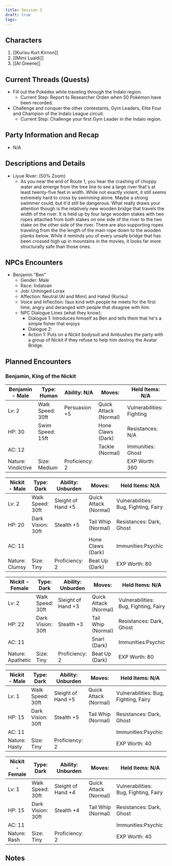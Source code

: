```yaml
---
title: Session 3
draft: true
tags:
---
```

## Characters
1. [[Kurisu Kurt Kirnon]]
2. [[Mimi Lualdi]]
3. [[Al Greene]]

## Current Threads (Quests)
- Fill out the Pokédex while traveling through the Indalo region.
    - Current Step: Report to Researcher Orden when 50 Pokémon have been recorded.
- Challenge and conquer the other contestants, Gym Leaders, Elite Four and Champion of the Indalo League circuit.
    - Current Step: Challenge your first Gym Leader in the Indalo region.

## Party Information and Recap
- N/A

## Descriptions and Details
- Liyue River: (50% Zoom)
    - As you near the end of Route 1, you hear the crashing of choppy water and emerge from the tree line to see a large river that's at least twenty-five feet in width. While not exactly violent, it still seems extremely hard to cross by swimming alone. Maybe a strong swimmer could, but it'd still be dangerous. What really draws your attention though is the relatively new wooden bridge that travels the width of the river. It is held up by four large wooden stakes with two ropes attached from both stakes on one side of the river to the two stake on the other side of the river. There are also supporting ropes traveling from the the length of the main rope down to the wooden planks below. While it reminds you of every unsafe bridge that has been crossed high up in mountains in the movies, it looks far more structurally safe than those ones.

## NPCs Encounters
- Benjamin "Ben"
    - Gender: Male
    - Race: Indaloan
    - Job: Unhinged Lorax
    - Affection: Neutral (Al and Mimi) and Hated (Kurisu)
    - Voice and Inflection: faux kind with people he meets for the first time, angry and deranged with people that disagree with him.
    - NPC Dialogue Lines (what they know):
        - Dialogue 1: Introduces himself as Ben and tells them that he's a simple fisher that enjoys
        - Dialogue 2:
        - Action 1: Puts on a Nickit bodysuit and Ambushes the party with a group of Nickit if they refuse to help him destroy the Avatar Bridge.

## Planned Encounters

### Benjamin, King of the Nickit

| Benjamin - Male    | Type: Human      | Ability: N/A   | Moves:                | Held Items: N/A           |
| ------------------ | ---------------- | -------------- | --------------------- | ------------------------- |
| Lv: 2              | Walk Speed: 30ft | Persuasion +5  | Quick Attack (Normal) | Vulnerabilities: Fighting |
| HP: 30             | Swim Speed: 15ft |                | Hone Claws (Dark)     | Resistances: N/A          |
| AC: 12             |                  |                | Tackle (Normal)       | Immunities: Ghost         |
| Nature: Vindictive | Size: Medium     | Proficiency: 2 |                       | EXP Worth: 360            |

| Nickit - Male  | Type: Dark        | Ability: Unburden  | Moves:                | Held Items: N/A                       |
| -------------- | ----------------- | ------------------ | --------------------- | ------------------------------------- |
| Lv: 2          | Walk Speed: 30ft  | Sleight of Hand +5 | Quick Attack (Normal) | Vulnerabilities: Bug, Fighting, Fairy |
| HP: 20         | Dark Vision: 30ft | Stealth +5         | Tail Whip (Normal)    | Resistances: Dark, Ghost              |
| AC: 11         |                   |                    | Hone Claws (Dark)     | Immunities:Psychic                    |
| Nature: Clumsy | Size: Tiny        | Proficiency: 2     | Beat Up (Dark)        | EXP Worth: 80                         |

|Nickit - Female|Type: Dark|Ability: Unburden|Moves:|Held Items: N/A|
|---|---|---|---|---|
|Lv: 2|Walk Speed: 30ft|Sleight of Hand +3|Quick Attack (Normal)|Vulnerabilities: Bug, Fighting, Fairy|
|HP: 22|Dark Vision: 30ft|Stealth +3|Tail Whip (Normal)|Resistances: Dark, Ghost|
|AC: 11|||Snarl (Dark)|Immunities:Psychic|
|Nature: Apathetic|Size: Tiny|Proficiency: 2|Beat Up (Dark)|EXP Worth: 80|

|Nickit - Male|Type: Dark|Ability: Unburden|Moves:|Held Items: N/A|
|---|---|---|---|---|
|Lv: 1|Walk Speed: 30ft|Sleight of Hand +5|Quick Attack (Normal)|Vulnerabilities: Bug, Fighting, Fairy|
|HP: 15|Dark Vision: 30ft|Stealth +5|Tail Whip (Normal)|Resistances: Dark, Ghost|
|AC: 11||||Immunities:Psychic|
|Nature: Hasty|Size: Tiny|Proficiency: 2||EXP Worth: 40|

|Nickit - Female|Type: Dark|Ability: Unburden|Moves:|Held Items: N/A|
|---|---|---|---|---|
|Lv: 1|Walk Speed: 30ft|Sleight of Hand +4|Quick Attack (Normal)|Vulnerabilities: Bug, Fighting, Fairy|
|HP: 15|Dark Vision: 30ft|Stealth +4|Tail Whip (Normal)|Resistances: Dark, Ghost|
|AC: 11||||Immunities:Psychic|
|Nature: Rash|Size: Tiny|Proficiency: 2||EXP Worth: 40|
## Notes
